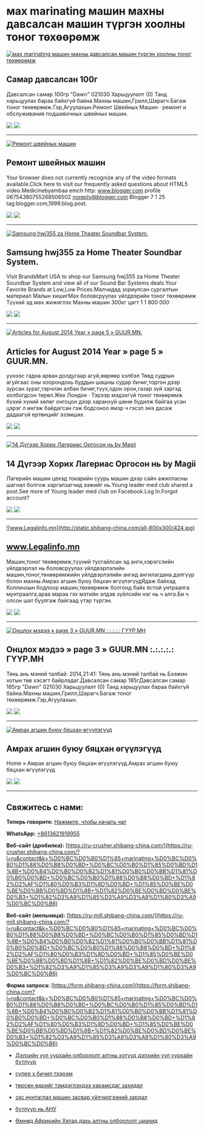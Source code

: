 # мах marinating машин махны давсалсан машин түргэн хоолны тоног төхөөрөмж

<a href="https://swt.shibang-china.com/?l=ru&img&k=%D0%BC%D0%B0%D1%85+marinating+%D0%BC%D0%B0%D1%88%D0%B8%D0%BD+%D0%BC%D0%B0%D1%85%D0%BD%D1%8B+%D0%B4%D0%B0%D0%B2%D1%81%D0%B0%D0%BB%D1%81%D0%B0%D0%BD+%D0%BC%D0%B0%D1%88%D0%B8%D0%BD+%D1%82%D2%AF%D1%80%D0%B3%D1%8D%D0%BD+%D1%85%D0%BE%D0%BE%D0%BB%D0%BD%D1%8B+%D1%82%D0%BE%D0%BD%D0%BE%D0%B3+%D1%82%D3%A9%D1%85%D3%A9%D3%A9%D1%80%D3%A9%D0%BC%D0%B6" target="_blank">![мах marinating машин махны давсалсан машин түргэн хоолны тоног төхөөрөмж](http://static.shibang-china.com/all-800x300/302.jpg)</a>

## Самар давсалсан 100г
Давсалсан самар 100гр &quot;Dawn&quot; 021030 Харьцуулалт (0) Танд харьцуулах бараа байхгүй байна.Махны машин,Грилл,Шарагч.Багаж тоног төхөөрөмж.Гэр,Агуулахын.Ремонт Швейных Машин&nbsp;&#0183;&#32;ремонт и обслуживания подшивочных швейных машин.


<a href="https://whatsapp.shibangsoft.com/WhatsApp.php" target="_blank" title="WhatsApp">![](http://static.shibang-china.com/icon/whatsapp.png)</a> <a href="https://swt.shibang-china.com/?l=ru&icon&k=%D0%BC%D0%B0%D1%85+marinating+%D0%BC%D0%B0%D1%88%D0%B8%D0%BD+%D0%BC%D0%B0%D1%85%D0%BD%D1%8B+%D0%B4%D0%B0%D0%B2%D1%81%D0%B0%D0%BB%D1%81%D0%B0%D0%BD+%D0%BC%D0%B0%D1%88%D0%B8%D0%BD+%D1%82%D2%AF%D1%80%D0%B3%D1%8D%D0%BD+%D1%85%D0%BE%D0%BE%D0%BB%D0%BD%D1%8B+%D1%82%D0%BE%D0%BD%D0%BE%D0%B3+%D1%82%D3%A9%D1%85%D3%A9%D3%A9%D1%80%D3%A9%D0%BC%D0%B6" target="_blank">![](http://static.shibang-china.com/icon/chat-ru.png)</a>

---

<a href="https://swt.shibang-china.com/?l=ru&img&k=%D0%BC%D0%B0%D1%85+marinating+%D0%BC%D0%B0%D1%88%D0%B8%D0%BD+%D0%BC%D0%B0%D1%85%D0%BD%D1%8B+%D0%B4%D0%B0%D0%B2%D1%81%D0%B0%D0%BB%D1%81%D0%B0%D0%BD+%D0%BC%D0%B0%D1%88%D0%B8%D0%BD+%D1%82%D2%AF%D1%80%D0%B3%D1%8D%D0%BD+%D1%85%D0%BE%D0%BE%D0%BB%D0%BD%D1%8B+%D1%82%D0%BE%D0%BD%D0%BE%D0%B3+%D1%82%D3%A9%D1%85%D3%A9%D3%A9%D1%80%D3%A9%D0%BC%D0%B6" target="_blank">![Ремонт швейных машин](http://static.shibang-china.com/all-800x300/627.jpg)</a>

## Ремонт швейных машин
Your browser does not currently recognize any of the video formats available.Click here to visit our frequently asked questions about HTML5 video.Medicinebyambaa emch http: www.blogger.com profile 06754380755268506502 noreply@blogger.com Blogger 7 1 25 tag:blogger.com,1999:blog.post.


<a href="https://whatsapp.shibangsoft.com/WhatsApp.php" target="_blank" title="WhatsApp">![](http://static.shibang-china.com/icon/whatsapp.png)</a> <a href="https://swt.shibang-china.com/?l=ru&icon&k=%D0%BC%D0%B0%D1%85+marinating+%D0%BC%D0%B0%D1%88%D0%B8%D0%BD+%D0%BC%D0%B0%D1%85%D0%BD%D1%8B+%D0%B4%D0%B0%D0%B2%D1%81%D0%B0%D0%BB%D1%81%D0%B0%D0%BD+%D0%BC%D0%B0%D1%88%D0%B8%D0%BD+%D1%82%D2%AF%D1%80%D0%B3%D1%8D%D0%BD+%D1%85%D0%BE%D0%BE%D0%BB%D0%BD%D1%8B+%D1%82%D0%BE%D0%BD%D0%BE%D0%B3+%D1%82%D3%A9%D1%85%D3%A9%D3%A9%D1%80%D3%A9%D0%BC%D0%B6" target="_blank">![](http://static.shibang-china.com/icon/chat-ru.png)</a>

---

<a href="https://swt.shibang-china.com/?l=ru&img&k=%D0%BC%D0%B0%D1%85+marinating+%D0%BC%D0%B0%D1%88%D0%B8%D0%BD+%D0%BC%D0%B0%D1%85%D0%BD%D1%8B+%D0%B4%D0%B0%D0%B2%D1%81%D0%B0%D0%BB%D1%81%D0%B0%D0%BD+%D0%BC%D0%B0%D1%88%D0%B8%D0%BD+%D1%82%D2%AF%D1%80%D0%B3%D1%8D%D0%BD+%D1%85%D0%BE%D0%BE%D0%BB%D0%BD%D1%8B+%D1%82%D0%BE%D0%BD%D0%BE%D0%B3+%D1%82%D3%A9%D1%85%D3%A9%D3%A9%D1%80%D3%A9%D0%BC%D0%B6" target="_blank">![Samsung hwj355 za Home Theater Soundbar System.](http://static.shibang-china.com/all-800x300/751.jpg)</a>

## Samsung hwj355 za Home Theater Soundbar System.
Visit BrandsMart USA to shop our Samsung hwj355 za Home Theater Soundbar System and view all of our Sound Bar Systems deals.Your Favorite Brands at Low,Low Prices.Малчидад зориулсан сургалтын материал Малын хишигМах боловсруулах үйлдвэрийн тоног төхөөрөмж Түүхий эд мах жижиглэх Махны машин 300кг цагт 1 1 800 000


<a href="https://whatsapp.shibangsoft.com/WhatsApp.php" target="_blank" title="WhatsApp">![](http://static.shibang-china.com/icon/whatsapp.png)</a> <a href="https://swt.shibang-china.com/?l=ru&icon&k=%D0%BC%D0%B0%D1%85+marinating+%D0%BC%D0%B0%D1%88%D0%B8%D0%BD+%D0%BC%D0%B0%D1%85%D0%BD%D1%8B+%D0%B4%D0%B0%D0%B2%D1%81%D0%B0%D0%BB%D1%81%D0%B0%D0%BD+%D0%BC%D0%B0%D1%88%D0%B8%D0%BD+%D1%82%D2%AF%D1%80%D0%B3%D1%8D%D0%BD+%D1%85%D0%BE%D0%BE%D0%BB%D0%BD%D1%8B+%D1%82%D0%BE%D0%BD%D0%BE%D0%B3+%D1%82%D3%A9%D1%85%D3%A9%D3%A9%D1%80%D3%A9%D0%BC%D0%B6" target="_blank">![](http://static.shibang-china.com/icon/chat-ru.png)</a>

---

<a href="https://swt.shibang-china.com/?l=ru&img&k=%D0%BC%D0%B0%D1%85+marinating+%D0%BC%D0%B0%D1%88%D0%B8%D0%BD+%D0%BC%D0%B0%D1%85%D0%BD%D1%8B+%D0%B4%D0%B0%D0%B2%D1%81%D0%B0%D0%BB%D1%81%D0%B0%D0%BD+%D0%BC%D0%B0%D1%88%D0%B8%D0%BD+%D1%82%D2%AF%D1%80%D0%B3%D1%8D%D0%BD+%D1%85%D0%BE%D0%BE%D0%BB%D0%BD%D1%8B+%D1%82%D0%BE%D0%BD%D0%BE%D0%B3+%D1%82%D3%A9%D1%85%D3%A9%D3%A9%D1%80%D3%A9%D0%BC%D0%B6" target="_blank">![Articles for August 2014 Year &#187; page 5 &#187; GUUR.MN.](http://static.shibang-china.com/all-800x300/54.jpg)</a>

## Articles for August 2014 Year &#187; page 5 &#187; GUUR.MN.
yүнээс гадна арван долдугаар агуй,өөрөөр хэлбэл Төвд судрын агуйгаас оны хоорондохь буддын шашны судар бичиг,торгон дээр зурсан зураг,тэрчлэн албан бичиг,түүх,одон орон,газар зүй зэргэд холбогдсон төрөл.Жек Лондон&nbsp;&#0183;&#32;Тэрээр мэдэхгүй тоног төхөөрөмж бүхий хүний хөлөг онгоцон дээр харанхуй шөнө будилж байгаа усан цэрэг л ингэж байдагсан гэж бодсоноо ямзр ч гэсзп энэ дасаж дадаагүй ертөнцийг эзэмших.


<a href="https://whatsapp.shibangsoft.com/WhatsApp.php" target="_blank" title="WhatsApp">![](http://static.shibang-china.com/icon/whatsapp.png)</a> <a href="https://swt.shibang-china.com/?l=ru&icon&k=%D0%BC%D0%B0%D1%85+marinating+%D0%BC%D0%B0%D1%88%D0%B8%D0%BD+%D0%BC%D0%B0%D1%85%D0%BD%D1%8B+%D0%B4%D0%B0%D0%B2%D1%81%D0%B0%D0%BB%D1%81%D0%B0%D0%BD+%D0%BC%D0%B0%D1%88%D0%B8%D0%BD+%D1%82%D2%AF%D1%80%D0%B3%D1%8D%D0%BD+%D1%85%D0%BE%D0%BE%D0%BB%D0%BD%D1%8B+%D1%82%D0%BE%D0%BD%D0%BE%D0%B3+%D1%82%D3%A9%D1%85%D3%A9%D3%A9%D1%80%D3%A9%D0%BC%D0%B6" target="_blank">![](http://static.shibang-china.com/icon/chat-ru.png)</a>

---

<a href="https://swt.shibang-china.com/?l=ru&img&k=%D0%BC%D0%B0%D1%85+marinating+%D0%BC%D0%B0%D1%88%D0%B8%D0%BD+%D0%BC%D0%B0%D1%85%D0%BD%D1%8B+%D0%B4%D0%B0%D0%B2%D1%81%D0%B0%D0%BB%D1%81%D0%B0%D0%BD+%D0%BC%D0%B0%D1%88%D0%B8%D0%BD+%D1%82%D2%AF%D1%80%D0%B3%D1%8D%D0%BD+%D1%85%D0%BE%D0%BE%D0%BB%D0%BD%D1%8B+%D1%82%D0%BE%D0%BD%D0%BE%D0%B3+%D1%82%D3%A9%D1%85%D3%A9%D3%A9%D1%80%D3%A9%D0%BC%D0%B6" target="_blank">![14 Дүгээр Хорих Лагериас Оргосон нь by Magii](http://static.shibang-china.com/all-800x300/217.jpg)</a>

## 14 Дүгээр Хорих Лагериас Оргосон нь by Magii
Лагерийн машин цехэд токарийн суурь машин дээр сайн ажилласны шагнал болгож харгалзагчид ээжийг нь.Young leader med club shared a post.See more of Young leader med club on Facebook.Log In.Forgot account?


<a href="https://whatsapp.shibangsoft.com/WhatsApp.php" target="_blank" title="WhatsApp">![](http://static.shibang-china.com/icon/whatsapp.png)</a> <a href="https://swt.shibang-china.com/?l=ru&icon&k=%D0%BC%D0%B0%D1%85+marinating+%D0%BC%D0%B0%D1%88%D0%B8%D0%BD+%D0%BC%D0%B0%D1%85%D0%BD%D1%8B+%D0%B4%D0%B0%D0%B2%D1%81%D0%B0%D0%BB%D1%81%D0%B0%D0%BD+%D0%BC%D0%B0%D1%88%D0%B8%D0%BD+%D1%82%D2%AF%D1%80%D0%B3%D1%8D%D0%BD+%D1%85%D0%BE%D0%BE%D0%BB%D0%BD%D1%8B+%D1%82%D0%BE%D0%BD%D0%BE%D0%B3+%D1%82%D3%A9%D1%85%D3%A9%D3%A9%D1%80%D3%A9%D0%BC%D0%B6" target="_blank">![](http://static.shibang-china.com/icon/chat-ru.png)</a>

---

<a href="https://swt.shibang-china.com/?l=ru&img&k=%D0%BC%D0%B0%D1%85+marinating+%D0%BC%D0%B0%D1%88%D0%B8%D0%BD+%D0%BC%D0%B0%D1%85%D0%BD%D1%8B+%D0%B4%D0%B0%D0%B2%D1%81%D0%B0%D0%BB%D1%81%D0%B0%D0%BD+%D0%BC%D0%B0%D1%88%D0%B8%D0%BD+%D1%82%D2%AF%D1%80%D0%B3%D1%8D%D0%BD+%D1%85%D0%BE%D0%BE%D0%BB%D0%BD%D1%8B+%D1%82%D0%BE%D0%BD%D0%BE%D0%B3+%D1%82%D3%A9%D1%85%D3%A9%D3%A9%D1%80%D3%A9%D0%BC%D0%B6" target="_blank">![www.Legalinfo.mn](http://static.shibang-china.com/all-800x300/424.jpg)</a>

## www.Legalinfo.mn
Машин,тоног төхөөрөмж,түүний тусгайлсан эд анги,хэрэгслийн үйлдвэрлэл нь боловсруулах үйлдвэрлэлийн машин,тоног,төхөөрөмжийн үйлдвэрлэлийн ангид ангилагдана.дэлгүүр болон махны.Амрах агшин буюу бяцхан өгүүлэгүүдЯдаж байхад Коллинзын бодлоор машин,төхөөрөмж болгонд байх ёстой унтраалга мунтраалга,араа мараа гэх мэтийн элдэв зүйлсийн нэг нь ч алга.Би ч олсон шат буулгаж байгаад үтэр түргэн.


<a href="https://whatsapp.shibangsoft.com/WhatsApp.php" target="_blank" title="WhatsApp">![](http://static.shibang-china.com/icon/whatsapp.png)</a> <a href="https://swt.shibang-china.com/?l=ru&icon&k=%D0%BC%D0%B0%D1%85+marinating+%D0%BC%D0%B0%D1%88%D0%B8%D0%BD+%D0%BC%D0%B0%D1%85%D0%BD%D1%8B+%D0%B4%D0%B0%D0%B2%D1%81%D0%B0%D0%BB%D1%81%D0%B0%D0%BD+%D0%BC%D0%B0%D1%88%D0%B8%D0%BD+%D1%82%D2%AF%D1%80%D0%B3%D1%8D%D0%BD+%D1%85%D0%BE%D0%BE%D0%BB%D0%BD%D1%8B+%D1%82%D0%BE%D0%BD%D0%BE%D0%B3+%D1%82%D3%A9%D1%85%D3%A9%D3%A9%D1%80%D3%A9%D0%BC%D0%B6" target="_blank">![](http://static.shibang-china.com/icon/chat-ru.png)</a>

---

<a href="https://swt.shibang-china.com/?l=ru&img&k=%D0%BC%D0%B0%D1%85+marinating+%D0%BC%D0%B0%D1%88%D0%B8%D0%BD+%D0%BC%D0%B0%D1%85%D0%BD%D1%8B+%D0%B4%D0%B0%D0%B2%D1%81%D0%B0%D0%BB%D1%81%D0%B0%D0%BD+%D0%BC%D0%B0%D1%88%D0%B8%D0%BD+%D1%82%D2%AF%D1%80%D0%B3%D1%8D%D0%BD+%D1%85%D0%BE%D0%BE%D0%BB%D0%BD%D1%8B+%D1%82%D0%BE%D0%BD%D0%BE%D0%B3+%D1%82%D3%A9%D1%85%D3%A9%D3%A9%D1%80%D3%A9%D0%BC%D0%B6" target="_blank">![Онцлох мэдээ &#187; page 3 &#187; GUUR.MN :.:.:.:.: ГҮҮР.МН](http://static.shibang-china.com/all-800x300/864.jpg)</a>

## Онцлох мэдээ &#187; page 3 &#187; GUUR.MN :.:.:.:.: ГҮҮР.МН
Тянь ань мэний талбай: 2014,21:41: Тянь ань мэний талбай нь Бээжин хотын төв хэсэгт байрладаг.Давсалсан самар 185гДавсалсан самар 185гр &quot;Dawn&quot; 021030 Харьцуулалт (0) Танд харьцуулах бараа байхгүй байна.Махны машин,Грилл,Шарагч.Багаж тоног төхөөрөмж.Гэр,Агуулахын.


<a href="https://whatsapp.shibangsoft.com/WhatsApp.php" target="_blank" title="WhatsApp">![](http://static.shibang-china.com/icon/whatsapp.png)</a> <a href="https://swt.shibang-china.com/?l=ru&icon&k=%D0%BC%D0%B0%D1%85+marinating+%D0%BC%D0%B0%D1%88%D0%B8%D0%BD+%D0%BC%D0%B0%D1%85%D0%BD%D1%8B+%D0%B4%D0%B0%D0%B2%D1%81%D0%B0%D0%BB%D1%81%D0%B0%D0%BD+%D0%BC%D0%B0%D1%88%D0%B8%D0%BD+%D1%82%D2%AF%D1%80%D0%B3%D1%8D%D0%BD+%D1%85%D0%BE%D0%BE%D0%BB%D0%BD%D1%8B+%D1%82%D0%BE%D0%BD%D0%BE%D0%B3+%D1%82%D3%A9%D1%85%D3%A9%D3%A9%D1%80%D3%A9%D0%BC%D0%B6" target="_blank">![](http://static.shibang-china.com/icon/chat-ru.png)</a>

---

<a href="https://swt.shibang-china.com/?l=ru&img&k=%D0%BC%D0%B0%D1%85+marinating+%D0%BC%D0%B0%D1%88%D0%B8%D0%BD+%D0%BC%D0%B0%D1%85%D0%BD%D1%8B+%D0%B4%D0%B0%D0%B2%D1%81%D0%B0%D0%BB%D1%81%D0%B0%D0%BD+%D0%BC%D0%B0%D1%88%D0%B8%D0%BD+%D1%82%D2%AF%D1%80%D0%B3%D1%8D%D0%BD+%D1%85%D0%BE%D0%BE%D0%BB%D0%BD%D1%8B+%D1%82%D0%BE%D0%BD%D0%BE%D0%B3+%D1%82%D3%A9%D1%85%D3%A9%D3%A9%D1%80%D3%A9%D0%BC%D0%B6" target="_blank">![Амрах агшин буюу бяцхан өгүүлэгүүд](http://static.shibang-china.com/all-800x300/1528.jpg)</a>

## Амрах агшин буюу бяцхан өгүүлэгүүд
Home &#187; Амрах агшин буюу бяцхан өгүүлэгүүд.Амрах агшин буюу бяцхан өгүүлэгүүд

<a href="https://whatsapp.shibangsoft.com/WhatsApp.php" target="_blank" title="WhatsApp">![](http://static.shibang-china.com/icon/whatsapp.png)</a> <a href="https://swt.shibang-china.com/?l=ru&icon&k=%D0%BC%D0%B0%D1%85+marinating+%D0%BC%D0%B0%D1%88%D0%B8%D0%BD+%D0%BC%D0%B0%D1%85%D0%BD%D1%8B+%D0%B4%D0%B0%D0%B2%D1%81%D0%B0%D0%BB%D1%81%D0%B0%D0%BD+%D0%BC%D0%B0%D1%88%D0%B8%D0%BD+%D1%82%D2%AF%D1%80%D0%B3%D1%8D%D0%BD+%D1%85%D0%BE%D0%BE%D0%BB%D0%BD%D1%8B+%D1%82%D0%BE%D0%BD%D0%BE%D0%B3+%D1%82%D3%A9%D1%85%D3%A9%D3%A9%D1%80%D3%A9%D0%BC%D0%B6" target="_blank">![](http://static.shibang-china.com/icon/chat-ru.png)</a>

---
## Свяжитесь с нами:

**Теперь говорите:** [Нажмите, чтобы начать чат](https://swt.shibang-china.com?l=ru&contact&k=%D0%BC%D0%B0%D1%85+marinating+%D0%BC%D0%B0%D1%88%D0%B8%D0%BD+%D0%BC%D0%B0%D1%85%D0%BD%D1%8B+%D0%B4%D0%B0%D0%B2%D1%81%D0%B0%D0%BB%D1%81%D0%B0%D0%BD+%D0%BC%D0%B0%D1%88%D0%B8%D0%BD+%D1%82%D2%AF%D1%80%D0%B3%D1%8D%D0%BD+%D1%85%D0%BE%D0%BE%D0%BB%D0%BD%D1%8B+%D1%82%D0%BE%D0%BD%D0%BE%D0%B3+%D1%82%D3%A9%D1%85%D3%A9%D3%A9%D1%80%D3%A9%D0%BC%D0%B6)

**WhatsApp:**  [+8613621919955](https://whatsapp.shibangsoft.com/WhatsApp.php)

**Веб-сайт (дробилка):** [https://ru-crusher.shibang-china.com/](https://ru-crusher.shibang-china.com/?l=ru&contact&k=%D0%BC%D0%B0%D1%85+marinating+%D0%BC%D0%B0%D1%88%D0%B8%D0%BD+%D0%BC%D0%B0%D1%85%D0%BD%D1%8B+%D0%B4%D0%B0%D0%B2%D1%81%D0%B0%D0%BB%D1%81%D0%B0%D0%BD+%D0%BC%D0%B0%D1%88%D0%B8%D0%BD+%D1%82%D2%AF%D1%80%D0%B3%D1%8D%D0%BD+%D1%85%D0%BE%D0%BE%D0%BB%D0%BD%D1%8B+%D1%82%D0%BE%D0%BD%D0%BE%D0%B3+%D1%82%D3%A9%D1%85%D3%A9%D3%A9%D1%80%D3%A9%D0%BC%D0%B6)

**Веб-сайт (мельница):** [https://ru-mill.shibang-china.com/](https://ru-mill.shibang-china.com/?l=ru&contact&k=%D0%BC%D0%B0%D1%85+marinating+%D0%BC%D0%B0%D1%88%D0%B8%D0%BD+%D0%BC%D0%B0%D1%85%D0%BD%D1%8B+%D0%B4%D0%B0%D0%B2%D1%81%D0%B0%D0%BB%D1%81%D0%B0%D0%BD+%D0%BC%D0%B0%D1%88%D0%B8%D0%BD+%D1%82%D2%AF%D1%80%D0%B3%D1%8D%D0%BD+%D1%85%D0%BE%D0%BE%D0%BB%D0%BD%D1%8B+%D1%82%D0%BE%D0%BD%D0%BE%D0%B3+%D1%82%D3%A9%D1%85%D3%A9%D3%A9%D1%80%D3%A9%D0%BC%D0%B6)

**Форма запроса:** [https://form.shibang-china.com](https://form.shibang-china.com?l=ru&contact&k=%D0%BC%D0%B0%D1%85+marinating+%D0%BC%D0%B0%D1%88%D0%B8%D0%BD+%D0%BC%D0%B0%D1%85%D0%BD%D1%8B+%D0%B4%D0%B0%D0%B2%D1%81%D0%B0%D0%BB%D1%81%D0%B0%D0%BD+%D0%BC%D0%B0%D1%88%D0%B8%D0%BD+%D1%82%D2%AF%D1%80%D0%B3%D1%8D%D0%BD+%D1%85%D0%BE%D0%BE%D0%BB%D0%BD%D1%8B+%D1%82%D0%BE%D0%BD%D0%BE%D0%B3+%D1%82%D3%A9%D1%85%D3%A9%D3%A9%D1%80%D3%A9%D0%BC%D0%B6)

* [Дэлхийн уул уурхайн олборлолт алтны хотууд дэлхийн уул уурхайн бутлуур](../128/%D0%94%D1%8D%D0%BB%D1%85%D0%B8%D0%B9%D0%BD%20%D1%83%D1%83%D0%BB%20%D1%83%D1%83%D1%80%D1%85%D0%B0%D0%B9%D0%BD%20%D0%BE%D0%BB%D0%B1%D0%BE%D1%80%D0%BB%D0%BE%D0%BB%D1%82%20%D0%B0%D0%BB%D1%82%D0%BD%D1%8B%20%D1%85%D0%BE%D1%82%D1%83%D1%83%D0%B4%20%D0%B4%D1%8D%D0%BB%D1%85%D0%B8%D0%B9%D0%BD%20%D1%83%D1%83%D0%BB%20%D1%83%D1%83%D1%80%D1%85%D0%B0%D0%B9%D0%BD%20%D0%B1%D1%83%D1%82%D0%BB%D1%83%D1%83%D1%80.md)

* [супер х бичил тээрэм](../128/%D1%81%D1%83%D0%BF%D0%B5%D1%80%20%D1%85%20%D0%B1%D0%B8%D1%87%D0%B8%D0%BB%20%D1%82%D1%8D%D1%8D%D1%80%D1%8D%D0%BC.md)

* [төрсөн өдрийг тэмдэглэхдээ харамсдаг захидал](../130/%D1%82%D3%A9%D1%80%D1%81%D3%A9%D0%BD%20%D3%A9%D0%B4%D1%80%D0%B8%D0%B9%D0%B3%20%D1%82%D1%8D%D0%BC%D0%B4%D1%8D%D0%B3%D0%BB%D1%8D%D1%85%D0%B4%D1%8D%D1%8D%20%D1%85%D0%B0%D1%80%D0%B0%D0%BC%D1%81%D0%B4%D0%B0%D0%B3%20%D0%B7%D0%B0%D1%85%D0%B8%D0%B4%D0%B0%D0%BB.md)

* [зэс нунтаглах машин засвар үйлчилгээний зардал](../128/%D0%B7%D1%8D%D1%81%20%D0%BD%D1%83%D0%BD%D1%82%D0%B0%D0%B3%D0%BB%D0%B0%D1%85%20%D0%BC%D0%B0%D1%88%D0%B8%D0%BD%20%D0%B7%D0%B0%D1%81%D0%B2%D0%B0%D1%80%20%D2%AF%D0%B9%D0%BB%D1%87%D0%B8%D0%BB%D0%B3%D1%8D%D1%8D%D0%BD%D0%B8%D0%B9%20%D0%B7%D0%B0%D1%80%D0%B4%D0%B0%D0%BB.md)

* [бутлуур нь АНУ](../130/%D0%B1%D1%83%D1%82%D0%BB%D1%83%D1%83%D1%80%20%D0%BD%D1%8C%20%D0%90%D0%9D%D0%A3.md)

* [Өмнөд Африкийн Хятад дахь алтны олборлолт цианид](../126/%D3%A8%D0%BC%D0%BD%D3%A9%D0%B4%20%D0%90%D1%84%D1%80%D0%B8%D0%BA%D0%B8%D0%B9%D0%BD%20%D0%A5%D1%8F%D1%82%D0%B0%D0%B4%20%D0%B4%D0%B0%D1%85%D1%8C%20%D0%B0%D0%BB%D1%82%D0%BD%D1%8B%20%D0%BE%D0%BB%D0%B1%D0%BE%D1%80%D0%BB%D0%BE%D0%BB%D1%82%20%D1%86%D0%B8%D0%B0%D0%BD%D0%B8%D0%B4.md)